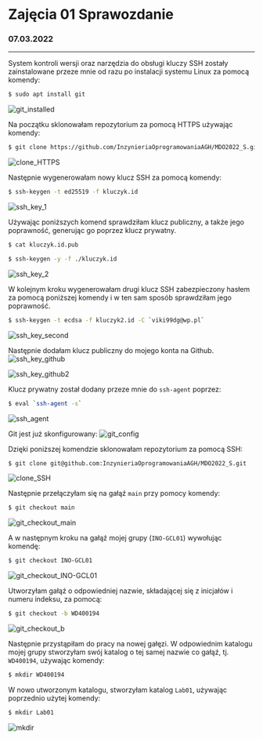 # Zajęcia 01 Sprawozdanie
### 07.03.2022
---
System kontroli wersji oraz narzędzia do obsługi kluczy SSH zostały zainstalowane przeze mnie od razu po instalacji systemu Linux za pomocą komendy:
```bash
$ sudo apt install git
```
![git_installed](./git_installed.png)

Na początku sklonowałam repozytorium za pomocą HTTPS używając komendy:
```bash
$ git clone https://github.com/InzynieriaOprogramowaniaAGH/MDO2022_S.git
```
![clone_HTTPS](./clone_HTTPS.png)

Następnie wygenerowałam nowy klucz SSH za pomocą komendy:
```bash
$ ssh-keygen -t ed25519 -f kluczyk.id
```
![ssh_key_1](./ssh_key_1.png)

Używając poniższych komend sprawdziłam klucz publiczny, a także jego poprawność, generując go poprzez klucz prywatny.
```bash
$ cat kluczyk.id.pub
```
```bash
$ ssh-keygen -y -f ./kluczyk.id
```
![ssh_key_2](./ssh_key_2.png)

W kolejnym kroku wygenerowałam drugi klucz SSH zabezpieczony hasłem za pomocą poniższej komendy i w ten sam sposób sprawdziłam jego poprawność.

```bash
$ ssh-keygen -t ecdsa -f kluczyk2.id -C `viki99dg@wp.pl`
```

![ssh_key_second](./ssh_key_second.png)

Następnie dodałam klucz publiczny do mojego konta na Github.
![ssh_key_github](./ssh_key_github.png)

![ssh_key_github2](./ssh_key_github2.png)

Klucz prywatny został dodany przeze mnie do `ssh-agent` poprzez:
```bash
$ eval `ssh-agent -s`
```
![ssh_agent](./ssh_agent.png)

Git jest już skonfigurowany:
![git_config](./git_config.png)

Dzięki poniższej komendzie sklonowałam repozytorium za pomocą SSH:
```bash
$ git clone git@github.com:InzynieriaOprogramowaniaAGH/MDO2022_S.git
```
![clone_SSH](./clone_SSH.png)

Następnie przełączyłam się na gałąź `main` przy pomocy komendy:
```bash
$ git checkout main
```
![git_checkout_main](./git_checkout_main.png)

A w następnym kroku na gałąź mojej grupy (`INO-GCL01`) wywołując komendę:
```bash
$ git checkout INO-GCL01
```
![git_checkout_INO-GCL01](./git_checkout_INO-GCL01.png)

Utworzyłam gałąź o odpowiedniej nazwie, składającej się z inicjałów i numeru indeksu, za pomocą:
```bash
$ git checkout -b WD400194
```
![git_checkout_b](./git_checkout_b.png)

Następnie przystąpiłam do pracy na nowej gałęzi. W odpowiednim katalogu mojej grupy stworzyłam swój katalog o tej samej nazwie co gałąź, tj. `WD400194`, używając komendy:
```bash
$ mkdir WD400194
```
W nowo utworzonym katalogu, stworzyłam katalog `Lab01`, używając poprzednio użytej komendy:
```bash
$ mkdir Lab01
```
![mkdir](./mkdir.png)



